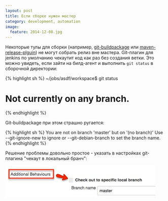 ```yaml
---
layout: post
title: Если сборке нужен мастер
category: development, automation
image: 
  feature: 2014-12-08.jpg
---
```


Некоторые тулы для сборки (например, [git-buildpackage](https://github.com/agx/git-buildpackage) или [maven-release-plguin](http://maven.apache.org/maven-release/maven-release-plugin/)) не могут собрать релиз вне мастера. Git-плагин для jenkins по умолчанию чекаутит код как раз без создания ветки. Это можно увидеть, если зайти на билд-агент и выполнить `git status` в сборочной директории:

{% highlight sh %}
~/jobs/asdf/workspace$ git status
# Not currently on any branch.
{% endhighlight %}

Git-buildpackage при этом страшно ругается:

{% highlight sh %}
You are not on branch 'master' but on '(no branch)'
Use --git-ignore-new to ignore or --git-debian-branch to set the branch name.
{% endhighlight %}

Решение проблемы довольно простое - указать в настройках git-плагина "чекаут в локальный бранч":

<img src="/images/2014-12-08-2.jpg"/>